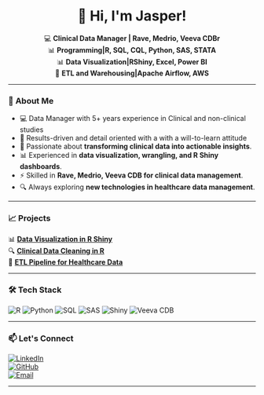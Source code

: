 <h1 align="center">👋 Hi, I'm Jasper!</h1>

<p align="center">
  💻 <strong>Clinical Data Manager | Rave, Medrio, Veeva CDBr</strong>  
  <br>
  📊 <strong>Programming|R, SQL, CQL, Python, SAS, STATA</strong>  
  <br>
  📊 <strong>Data Visualization|RShiny, Excel, Power BI</strong>  
  <br>
  🔬 <strong>ETL and Warehousing|Apache Airflow, AWS</strong>  
</p>

---

### 🚀 **About Me**
- 💻 Data Manager with 5+ years experience in Clinical and non-clinical studies
- 🧭 Results-driven and detail oriented with a with a will-to-learn attitude
- 🏥 Passionate about **transforming clinical data into actionable insights**.  
- 📊 Experienced in **data visualization, wrangling, and R Shiny dashboards**.  
- ⚡ Skilled in **Rave, Medrio, Veeva CDB for clinical data management**.  
- 🔍 Always exploring **new technologies in healthcare data management**.  

---

### 📈 **Projects**
📊 **[Data Visualization in R Shiny](https://github.com/your-project-link)**  
🔍 **[Clinical Data Cleaning in R](https://github.com/your-project-link)**  
📂 **[ETL Pipeline for Healthcare Data](https://github.com/your-project-link)**  

---

### 🛠 **Tech Stack**
![R](https://img.shields.io/badge/R-276DC3?logo=r&logoColor=white)
![Python](https://img.shields.io/badge/Python-3776AB?logo=python&logoColor=white)
![SQL](https://img.shields.io/badge/SQL-4479A1?logo=mysql&logoColor=white)
![SAS](https://img.shields.io/badge/SAS-004B87?logo=sas&logoColor=white)
![Shiny](https://img.shields.io/badge/Shiny-0082C9?logo=r&logoColor=white)
![Veeva CDB](https://img.shields.io/badge/Veeva_CDB-F47B20?logo=veeva&logoColor=white)

---

### 📫 **Let's Connect**
[![LinkedIn](https://img.shields.io/badge/LinkedIn-0077B5?logo=linkedin&logoColor=white)](https://linkedin.com/in/Jasper-Otieno)  
[![GitHub](https://img.shields.io/badge/GitHub-181717?logo=github&logoColor=white)](https://github.com/JasperOtieno)  
[![Email](https://img.shields.io/badge/Email-D14836?logo=gmail&logoColor=white)](mailto:jaotie@gmail.com)  

---


